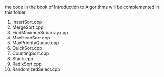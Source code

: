 the code in the book of Introduction to Algorithms will be complemented in this folder
1.	InsertSort.cpp
2.	MergeSort.cpp
3.	FindMaximunSubarray.cpp
4.	MaxHeapSort.cpp
5.	MaxPriorityQueue.cpp
6.	QuickSort.cpp
7.	CountingSort.cpp
8.	Stack.cpp
9.	RadixSort.cpp
10.	RandomizedSelect.cpp